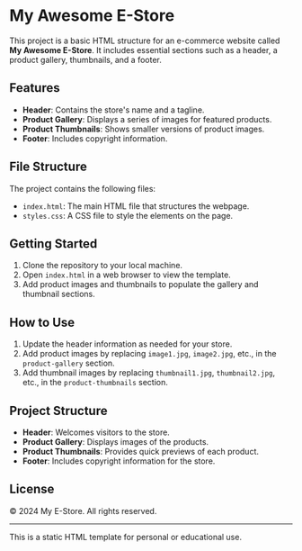 # My Awesome E-Store

This project is a basic HTML structure for an e-commerce website called **My Awesome E-Store**. It includes essential sections such as a header, a product gallery, thumbnails, and a footer.

## Features

- **Header**: Contains the store's name and a tagline.
- **Product Gallery**: Displays a series of images for featured products.
- **Product Thumbnails**: Shows smaller versions of product images.
- **Footer**: Includes copyright information.

## File Structure

The project contains the following files:

- `index.html`: The main HTML file that structures the webpage.
- `styles.css`: A CSS file to style the elements on the page.

## Getting Started

1. Clone the repository to your local machine.
2. Open `index.html` in a web browser to view the template.
3. Add product images and thumbnails to populate the gallery and thumbnail sections.

## How to Use

1. Update the header information as needed for your store.
2. Add product images by replacing `image1.jpg`, `image2.jpg`, etc., in the `product-gallery` section.
3. Add thumbnail images by replacing `thumbnail1.jpg`, `thumbnail2.jpg`, etc., in the `product-thumbnails` section.

## Project Structure

- **Header**: Welcomes visitors to the store.
- **Product Gallery**: Displays images of the products.
- **Product Thumbnails**: Provides quick previews of each product.
- **Footer**: Includes copyright information for the store.

## License

© 2024 My E-Store. All rights reserved.

---

This is a static HTML template for personal or educational use.
